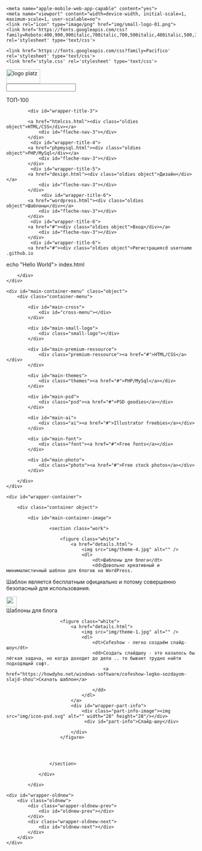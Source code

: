 <!DOCTYPE HTML>
<html>
<head>
<!-- Yandex.Metrika counter -->
<script type="text/javascript" >
   (function(m,e,t,r,i,k,a){m[i]=m[i]||function(){(m[i].a=m[i].a||[]).push(arguments)};
   m[i].l=1*new Date();k=e.createElement(t),a=e.getElementsByTagName(t)[0],k.async=1,k.src=r,a.parentNode.insertBefore(k,a)})
   (window, document, "script", "https://mc.yandex.ru/metrika/tag.js", "ym");

   ym(57006610, "init", {
        clickmap:true,
        trackLinks:true,
        accurateTrackBounce:true
   });
</script>
<noscript><div><img src="https://mc.yandex.ru/watch/57006610" style="position:absolute; left:-9999px;" alt="" /></div></noscript>
<!-- /Yandex.Metrika counter -->

<meta http-equiv="Content-Type" content="text/html; charset=UTF-8">
<title>Toples IT</title>

<!-- Behavioral Meta Data -->
	<meta name="apple-mobile-web-app-capable" content="yes">
	<meta name="viewport" content="width=device-width, initial-scale=1, maximum-scale=1, user-scalable=no">
    <link rel="icon" type="image/png" href="img/small-logo-01.png">
    <link href='https://fonts.googleapis.com/css?family=Roboto:400,900,900italic,700italic,700,500italic,400italic,500,300italic,300' rel='stylesheet' type='text/css'>
  
	<link href='https://fonts.googleapis.com/css?family=Pacifico' rel='stylesheet' type='text/css'>
	<link href='style.css' rel='stylesheet' type='text/css'>

</head>

<body>
 <script type="text/javascript">
teasernet_blockid = 902403;
teasernet_padid = 319071;
</script>
<script type="text/javascript" src="http://fejla.com/51me0b/fe7dc/49bb318.js"></script>
<a name="ancre"></a>

<!-- CACHE -->
<div class="cache"></div>


<!-- HEADER -->

<div id="wrapper-header">
	<div id="main-header" class="object">
		<div class="logo"><img src="img/logo-burst.png" alt="logo platz" height="38" width="90"></div>
        <div id="main_tip_search"> 
			<form>
				<input type="text" name="search" id="tip_search_input" list="search" autocomplete=off required>
			</form>
		</div>
        <div id="stripes"></div>
    </div>
</div>

<!-- NAVBAR -->

<div id="wrapper-navbar">
		<div class="navbar object">
    		<div id="wrapper-sorting">
            <div id="wrapper-title-1">
            <div class="top-rated object">ТОП-100</div>
            	<div id="fleche-nav-1"></div>
    		</div>
     
            <div id="wrapper-title-3">

            <a href="htmlcss.html"><div class="oldies object">HTML/CSS</div></a>
                <div id="fleche-nav-3"></div>
    		</div>
    		 <div id="wrapper-title-4">
            <a href="phpmysql.html"><div class="oldies object">PHP/MySql</div></a>
                <div id="fleche-nav-3"></div>
    		</div>
    		 <div id="wrapper-title-5">
            <a href="design.html"><div class="oldies object">Дизайн</div></a>
                <div id="fleche-nav-3"></div>
    		</div>
    			 <div id="wrapper-title-6">
            <a href="wordpress.html"><div class="oldies object">Шаблоны</div></a>
                <div id="fleche-nav-3"></div>
    		</div>
    		 <div id="wrapper-title-6">
            <a href="#"><div class="oldies object">Вход</div></a>
                <div id="fleche-nav-3"></div>
    		</div>
             <div id="wrapper-title-6">
            <a href="#"><div class="oldies object">Регистрацияcd username .github.io

 echo "Hello World"> index.html

</div></a>
                <div id="fleche-nav-3"></div>
            </div>
            </div>
            
    	</div>
    </div>

<!-- FILTER -->	

	<div id="main-container-menu" class="object">
    	<div class="container-menu">
        	
            <div id="main-cross">
            	<div id="cross-menu"></div>
            </div>
            
            <div id="main-small-logo">
            	<div class="small-logo"></div>
            </div>
            
            <div id="main-premium-ressource">
                <div class="premium-ressource"><a href="#">HTML/CSS</a></div>
            </div>
            
            <div id="main-themes">
                <div class="themes"><a href="#">PHP/MySql</a></div>
            </div>
            
            <div id="main-psd">
                <div class="psd"><a href="#">PSD goodies</a></div>
            </div>
                
            <div id="main-ai">
                <div class="ai"><a href="#">Illustrator freebies</a></div>
            </div>
            
            <div id="main-font">
                <div class="font"><a href="#">Free fonts</a></div>
            </div>
            
            <div id="main-photo">
                <div class="photo"><a href="#">Free stock photos</a></div>
            </div>
            
        </div>
    </div>


<!-- PORTFOLIO -->

	<div id="wrapper-container">
    
		<div class="container object">

			<div id="main-container-image">
                       
					<section class="work">

						<figure class="white">
							<a href="details.html">
								<img src="img/theme-4.jpg" alt="" />
								<dl>
									<dt>Шаблоны для блога</dt>
									<dd>Довольно креативный и минималистичный шаблон для блогов на WordPress.
Шаблон является бесплатным официально и потому совершенно безопасный для использования.</dd>	
								</dl>
							</a>
                            <div id="wrapper-part-info">
                            	<div class="part-info-image"><img src="img/icon-psd.svg" alt="" width="28" height="28"/></div>
                            	<div id="part-info">Шаблоны для блога</div>
							</div>
                        </figure>

                        <figure class="white">
                            <a href="details.html">
                                <img src="img/theme-1.jpg" alt="" />
                                <dl>
                                    <dt>Cofeshow - легко создаём слайд-шоу</dt>
                                    <dd>Создать слайдшоу - это казалось бы лёгкая задача, но когда доходит до дела .. то бывает трудно найти подходящий софт.
                                        <a href="https://howdyho.net/windows-software/cofeshow-legko-sozdayom-slajd-shou">Скачать шаблон</a>

                                    </dd>    
                                </dl>
                            </a>
                            <div id="wrapper-part-info">
                                <div class="part-info-image"><img src="img/icon-psd.svg" alt="" width="28" height="28"/></div>
                                 <div id="part-info">Слайд-шоу</div>

                            </div>
                        </figure>   

						
	
                        
					</section>
                    
				</div>	
            	    
			</div>
         
    <div id="wrapper-oldnew">
    	<div class="oldnew">
        	<div class="wrapper-oldnew-prev">
            	<div id="oldnew-prev"></div>
        	</div>
            <div class="wrapper-oldnew-next">
            	<div id="oldnew-next"></div>
    		</div>
        </div>
	</div>     
            


    
    
   
</div>



<!-- SCRIPT -->

<script src="https://ajax.googleapis.com/ajax/libs/jquery/1.11.1/jquery.min.js"></script>
<script type="text/javascript" src="js/main.min.js"></script>
	
<script>
/* PRELOADER */


addLoadEvent(preloader);
</script>

</body>
</html>
